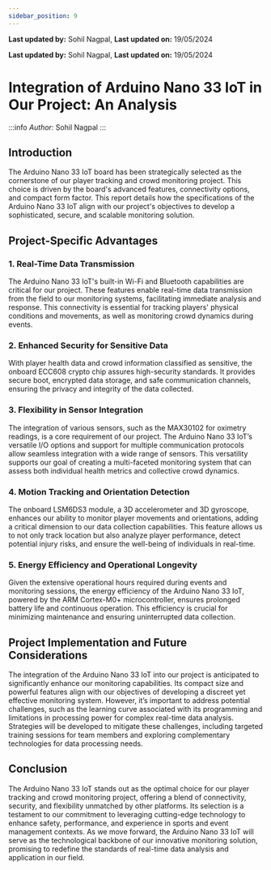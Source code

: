 ```yaml
---
sidebar_position: 9
---
```


**Last updated by:** Sohil Nagpal, **Last updated on:** 19/05/2024


**Last updated by:** Sohil Nagpal, **Last updated on:** 19/05/2024

# Integration of Arduino Nano 33 IoT in Our Project: An Analysis

:::info
*Author:* Sohil Nagpal
:::

## Introduction

The Arduino Nano 33 IoT board has been strategically selected as the cornerstone of our player tracking and crowd monitoring project. This choice is driven by the board's advanced features, connectivity options, and compact form factor. This report details how the specifications of the Arduino Nano 33 IoT align with our project's objectives to develop a sophisticated, secure, and scalable monitoring solution.

## Project-Specific Advantages

### 1. Real-Time Data Transmission
The Arduino Nano 33 IoT's built-in Wi-Fi and Bluetooth capabilities are critical for our project. These features enable real-time data transmission from the field to our monitoring systems, facilitating immediate analysis and response. This connectivity is essential for tracking players' physical conditions and movements, as well as monitoring crowd dynamics during events.

### 2. Enhanced Security for Sensitive Data
With player health data and crowd information classified as sensitive, the onboard ECC608 crypto chip assures high-security standards. It provides secure boot, encrypted data storage, and safe communication channels, ensuring the privacy and integrity of the data collected.

### 3. Flexibility in Sensor Integration
The integration of various sensors, such as the MAX30102 for oximetry readings, is a core requirement of our project. The Arduino Nano 33 IoT’s versatile I/O options and support for multiple communication protocols allow seamless integration with a wide range of sensors. This versatility supports our goal of creating a multi-faceted monitoring system that can assess both individual health metrics and collective crowd dynamics.

### 4. Motion Tracking and Orientation Detection
The onboard LSM6DS3 module, a 3D accelerometer and 3D gyroscope, enhances our ability to monitor player movements and orientations, adding a critical dimension to our data collection capabilities. This feature allows us to not only track location but also analyze player performance, detect potential injury risks, and ensure the well-being of individuals in real-time.

### 5. Energy Efficiency and Operational Longevity
Given the extensive operational hours required during events and monitoring sessions, the energy efficiency of the Arduino Nano 33 IoT, powered by the ARM Cortex-M0+ microcontroller, ensures prolonged battery life and continuous operation. This efficiency is crucial for minimizing maintenance and ensuring uninterrupted data collection.

## Project Implementation and Future Considerations

The integration of the Arduino Nano 33 IoT into our project is anticipated to significantly enhance our monitoring capabilities. Its compact size and powerful features align with our objectives of developing a discreet yet effective monitoring system. However, it’s important to address potential challenges, such as the learning curve associated with its programming and limitations in processing power for complex real-time data analysis. Strategies will be developed to mitigate these challenges, including targeted training sessions for team members and exploring complementary technologies for data processing needs.

## Conclusion

The Arduino Nano 33 IoT stands out as the optimal choice for our player tracking and crowd monitoring project, offering a blend of connectivity, security, and flexibility unmatched by other platforms. Its selection is a testament to our commitment to leveraging cutting-edge technology to enhance safety, performance, and experience in sports and event management contexts. As we move forward, the Arduino Nano 33 IoT will serve as the technological backbone of our innovative monitoring solution, promising to redefine the standards of real-time data analysis and application in our field.
